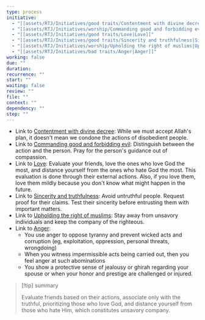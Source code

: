 ```yaml
---
type: process
initiative:
  - "[[assets/RTJ/Initiatives/good traits/Contentment with divine decree|Contentment with divine decree]]"
  - "[[assets/RTJ/Initiatives/worship/Commanding good and forbidding evil|Commanding good and forbidding evil]]"
  - "[[assets/RTJ/Initiatives/good traits/Love|Love]]"
  - "[[assets/RTJ/Initiatives/good traits/Sincerity and truthfulness|Sincerity and truthfulness]]"
  - "[[assets/RTJ/Initiatives/worship/Upholding the right of muslims|Upholding the right of muslims]]"
  - "[[assets/RTJ/Initiatives/bad traits/Anger|Anger]]"
working: false
due: ""
duration: 
recurrence: ""
start: ""
waiting: false
review: ""
file: ""
context: ""
dependency: ""
step: ""
---
```


* Link to [Contentment with divine decree](assets/RTJ/Initiatives/good%20traits/Contentment%20with%20divine%20decree.md): While we must accept Allah's plan, it doesn't mean we condone the actions of disobedient people.
* Link to [Commanding good and forbidding evil](assets/RTJ/Initiatives/worship/Commanding%20good%20and%20forbidding%20evil.md): Distinguish between the action and the person. Pray for the person's guidance out of compassion.
* Link to [Love](assets/RTJ/Initiatives/good%20traits/Love.md): Evaluate your friends, love the ones who love God the most, and distance yourself from the ones who hate God the most. This evaluation is done through their external actions. Also, if you love them, love them mildly because you don't know what might happen in the future.
* Link to [Sincerity and truthfulness](assets/RTJ/Initiatives/good%20traits/Sincerity%20and%20truthfulness.md): Avoid untruthful people. Request proof for their claims. Test their sincerity before entrusting them with important matters.
* Link to [Upholding the right of muslims](assets/RTJ/Initiatives/worship/Upholding%20the%20right%20of%20muslims.md): Stay away from unsavory individuals and keep the company of the righteous.
* Link to [Anger](assets/RTJ/Initiatives/bad%20traits/Anger.md):
	* You use anger to oppose tyranny and prevent wicked acts and corruption (eg, exploitation, oppression, personal threats, wrongdoing)
	* When you witness impermissible acts being carried out, then you feel anger at such abominations
	* You show a protective sense of jealousy or ghirah regarding your spouse or when your honor and prestige are challenged or injured.

> [!tip] summary
> 
> 
> Evaluate friends based on their actions, associate only with the truthful, prioritizing those who love God, and distance yourself from those who hate Him, which constitutes unsavory company.
> 


 
